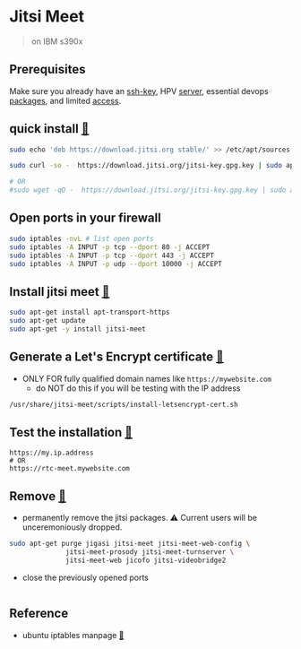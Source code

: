 # Jitsi Meet
> on IBM s390x

## Prerequisites
Make sure you already have an [ssh-key](https://github.com/IBM-Developer-Puget-Sound/curtain-raiser/blob/master/how_to/ssh/keygen/README.md), HPV [server](https://github.com/IBM-Developer-Puget-Sound/curtain-raiser/blob/master/how_to/hp_virtual_server/README.md), essential devops [packages](https://github.com/IBM-Developer-Puget-Sound/curtain-raiser/blob/master/how_to/dev_tools/README.md), and limited [access](https://github.com/IBM-Developer-Puget-Sound/curtain-raiser/blob/master/how_to/fail2ban/README.md).

## quick install [:link:](https://github.com/jitsi/jitsi-meet/blob/master/doc/quick-install.md#jitsi-meet-quick-install)

```bash
sudo echo 'deb https://download.jitsi.org stable/' >> /etc/apt/sources.list.d/jitsi-stable.list

sudo curl -so -  https://download.jitsi.org/jitsi-key.gpg.key | sudo apt-key add -

# OR
#sudo wget -qO -  https://download.jitsi.org/jitsi-key.gpg.key | sudo apt-key add -
```

## Open ports in your firewall
```bash
sudo iptables -nvL # list open ports
sudo iptables -A INPUT -p tcp --dport 80 -j ACCEPT
sudo iptables -A INPUT -p tcp --dport 443 -j ACCEPT
sudo iptables -A INPUT -p udp --dport 10000 -j ACCEPT
```

## Install jitsi meet [:link:](https://github.com/jitsi/jitsi-meet/blob/master/doc/quick-install.md#install-jitsi-meet)

```bash
sudo apt-get install apt-transport-https
sudo apt-get update
sudo apt-get -y install jitsi-meet
```

## Generate a Let's Encrypt certificate [:link:](https://github.com/jitsi/jitsi-meet/blob/master/doc/quick-install.md#generate-a-lets-encrypt-certificate-optional-recommended)
* ONLY FOR fully qualified domain names like `https://mywebsite.com`
  * do NOT do this if you will be testing with the IP address
```bash
/usr/share/jitsi-meet/scripts/install-letsencrypt-cert.sh
```

## Test the installation [:link:](https://github.com/jitsi/jitsi-meet/blob/master/doc/quick-install.md#confirm-that-your-installation-is-working)
```
https://my.ip.address
# OR
https://rtc-meet.mywebsite.com
```

## Remove [:link:](https://github.com/jitsi/jitsi-meet/blob/master/doc/quick-install.md#uninstall)
* permanently remove the jitsi packages. :warning: Current users will be unceremoniously dropped.

```bash
sudo apt-get purge jigasi jitsi-meet jitsi-meet-web-config \
              jitsi-meet-prosody jitsi-meet-turnserver \
              jitsi-meet-web jicofo jitsi-videobridge2
```

* close the previously opened ports
```bash

```


## Reference

* ubuntu iptables manpage [:link:](http://manpages.ubuntu.com/manpages/bionic/en/man8/iptables.8.html)

